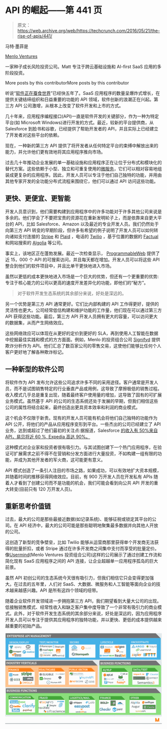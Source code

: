 # API 的崛起——第 441 页

> 原文：<https://web.archive.org/web/https://techcrunch.com/2016/05/21/the-rise-of-apis/441/>

马特·墨菲是

[Menlo Ventures](https://web.archive.org/web/20200803204423/https://www.menlovc.com/)

一家种子成长风险投资公司。Matt 专注于跨云基础设施和 AI-first SaaS 应用的多阶段投资。

More posts by this contributorMore posts by this contributor

听说“[软件正在蚕食世界](https://web.archive.org/web/20200803204423/http://www.wsj.com/articles/SB10001424053111903480904576512250915629460)”已经快五年了。SaaS 应用程序的数量呈爆炸式增长，在提供关键结缔组织和日益重要的功能的 API 领域，软件创新的浪潮正在兴起。第三方 API 公司激增，从根本上改变了软件开发和上市的方式。

几十年来，应用程序编程接口(API)一直是软件开发的关键部分，作为一种为特定平台(如 Microsoft Windows)进行开发的方式。最近，较新的平台提供商，从 Salesforce 到脸书和谷歌，已经提供了帮助开发者的 API，并且实际上已经建立了开发者对这些平台的依赖。

现在，一种新的第三方 API 提供了将开发者从任何特定平台的束缚中解放出来的能力，并允许他们更有效地将其应用程序推向市场。

过去几十年推动企业发展的单一基础设施和应用程序正在让位于分布式和模块化的替代方案。这些依赖于小型、独立和可重复使用的[微服务](https://web.archive.org/web/20200803204423/https://opensource.com/resources/what-are-microservices)，它们可以相对容易地组装成更复杂的应用程序。因此，开发人员可以专注于他们自己独特的功能，并用由其他专家开发的全功能分布式流程来围绕它，他们可以通过 API 访问这些功能。

## 更快、更便宜、更智能

开发人员意识到，他们需要构建到应用程序中的许多功能对于许多其他公司来说是多余的。他们学会了不要把宝贵的资源花在重新发明轮子上，而是依靠来自更大平台的 API，比如 Salesforce、Amazon 以及最近的专业开发人员。我们仍然处于向第三方 API 转变的早期阶段，但许多有希望的例子说明了开发人员可以如何转向诸如支付连接的 [Stripe](https://web.archive.org/web/20200803204423/https://www.crunchbase.com/organization/stripe) 和 [Plaid](https://web.archive.org/web/20200803204423/https://www.crunchbase.com/organization/plaid) ，电话的 [Twilio](https://web.archive.org/web/20200803204423/https://www.crunchbase.com/organization/twilio) ，基于位置的数据的 [Factual](https://web.archive.org/web/20200803204423/https://www.crunchbase.com/organization/factual) 和网站搜索的 [Algolia](https://web.archive.org/web/20200803204423/https://www.crunchbase.com/organization/algolia) 等公司。

事实上，该地区正在蓬勃发展。最近一次检查显示， [ProgrammableWeb](https://web.archive.org/web/20200803204423/http://www.programmableweb.com/about) 提供了近 15，000 个 API 的可搜索访问，并且每天都在增加。开发人员可以将这些 API 整合到他们的软件项目中，并且比单干更快地进入市场。

虽然以更低的成本更快地进入市场是一个巨大的优势，但还有一个更重要的优势:专注于核心能力的公司以更高的速度开发差异化的功能，即他们的“秘方”。

> 对于软件开发生态系统的其余部分来说，好处是深远的。

另一个优势是第三方 API 通常更好。它们比内部构建的 API 工作得更好，提供的灵活性也更大。公司经常低估构建和维护功能的工作量，他们现在可以通过第三方 API 获得这些功能。最后，第三方 API 开发人员拥有更大的容量，可以访问更大的数据集，从而产生网络效应。

这些网络效应可以体现在从更好的定价到更好的 SLA，再到使用人工智能在数据中挖掘最佳实践和模式的方方面面。例如，Menlo 的投资组合公司 [Signifyd](https://web.archive.org/web/20200803204423/https://www.crunchbase.com/organization/signifyd) 提供欺诈分析作为 API。他们汇总了数百家公司的零售交易，这使他们能够比任何个人客户更好地了解各种欺诈标记。

## 一种新型的软件公司

将软件作为 API 发布允许这些公司追求许多不同的采用途径。客户通常是开发人员，而不是试图销售特定的行业垂直产品或用例，这导致了摩擦极低的销售过程。收入模式几乎总是重复出现，随着最终客户使用量的增加，这导致了固有的可扩展业务模式。虽然基于 API 的公司的生态系统还处于发展的早期，但我们相信这些公司的属性将结合起来，最终创造出更具资本效率和利润的商业模式。

这个机会不仅限于新贵。现有的开发人员可能有机会将他们自己独特的功能作为 API 公开，将他们的产品从应用程序变形到平台。一些杰出的公司已经建立了 API 业务，达到或超过了他们最初的关注点:据报道，Salesforce [的收入有 50%来自 API，易贝将近 60 %, Expedia 高达 90%。](https://web.archive.org/web/20200803204423/https://hbr.org/2015/01/the-strategic-value-of-apis)

这种模式对企业家和投资者很有吸引力。与其试图创建下一个热门应用程序，在验证可扩展需求之前不得不在营销和分发方面进行大量投资，不如构建一组有限的功能，并成为其他开发者的军火商，这可能更有意义。

API 模式创造了一条引人注目的市场之路，如果成功，可以有效地扩大资本规模，并随着时间的推移获得网络效应。目前，有 900 万开发人员在开发私有 APIs 随着人才看到了创建公司而不是功能的机会，我们可能会看到向公共 API 开发的重大转变(目前只有 120 万开发人员)。

## 重新思考价值链

过去，最大的公司是那些最接近数据(如记录系统)、能够征税或锁定其平台的公司。在 API 经济中，最大的公司可能是那些聪明地聚集最多数据并向其他人开放的公司。

这创造了新型的竞争壁垒，比如 Twilio 能够从运营商那里获得单个开发商无法获得的批量折扣，或者 Stripe 通过在许多开发商之间集中支付而享受的批量定价。像[Usermind](https://web.archive.org/web/20200803204423/https://www.crunchbase.com/organization/usermind-inc)(Menlo Ventures 投资组合公司)这样的公司展示了通过创建工作流和简化现有 SaaS 应用程序之间的 API 连接，让企业超越单一应用程序孤岛的巨大前景。

虽然 API 初创公司的生态系统今天很有吸引力，但我们相信它只会变得更加强大。在过去的五年里，人们对 SaaS、大数据、微服务和人工智能等面向企业的技术越来越感兴趣。API 是所有这四个领域的纽带。

随着企业软件开发领域进一步拥抱第三方 API，我们期望看到大量大公司的出现。低接触销售模式、经常性收入和缺乏客户集中度导致了一个非常有吸引力的商业模式。此外，对于软件开发生态系统的其余部分来说，好处是深远的，因为应用程序开发人员可以专注于提供其应用程序的独特功能，并以更快、更低的成本提供越来越重要的初始产品。

[![MenloAPI](img/ee649878c48e746ae05ac8e428db81ef.png)](https://web.archive.org/web/20200803204423/https://beta.techcrunch.com/wp-content/uploads/2016/05/menloapi.jpg)
